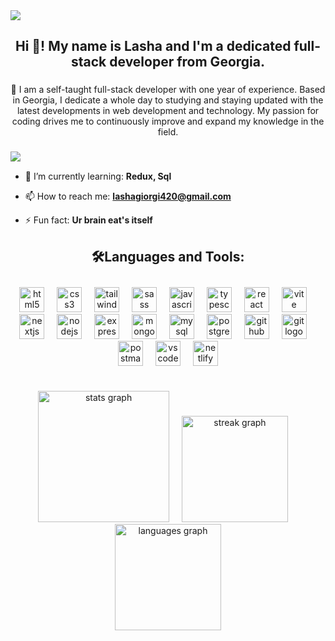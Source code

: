 <img src="https://camo.githubusercontent.com/7b0b31a9d649352b6583905a0150c6ae4bc0c7b722e5cfbb6b28ca0ba01fb22c/68747470733a2f2f696e646f616e616c79746963612e636f6d2f7374617469632f696d616765732f62616e6e6572722e676966" />

<h2 align="center">Hi 👋! My name is Lasha and I'm a dedicated full-stack developer from Georgia.</h2>

###

<p align="center">📃 I am a self-taught full-stack developer with one year of experience. Based in Georgia, I dedicate a whole day to studying and staying updated with the latest developments in web development and technology. My passion for coding drives me to continuously improve and expand my knowledge in the field.</p>

###
###

 <img align="left" src="https://komarev.com/ghpvc/?username=lasha-codes&abbreviated=true" />
 <br/>
 
 - 🌱 I’m currently learning: **Redux, Sql**

- 📫 How to reach me: **lashagiorgi420@gmail.com**

- ⚡ Fun fact: **Ur brain eat's itself**

###

<h2 align="center">🛠️Languages and Tools:</h2>

###

<img height="5" />

<div align="center">
  <img src="https://img.shields.io/badge/HTML5-E34F26?logo=html5&logoColor=white&style=for-the-badge" height="40" alt="html5 logo"  />
  <img width="12" />
  <img src="https://img.shields.io/badge/CSS3-1572B6?logo=css3&logoColor=white&style=for-the-badge" height="40" alt="css3 logo"  />
  <img width="12" />
  <img src="https://img.shields.io/badge/Tailwind CSS-06B6D4?logo=tailwindcss&logoColor=black&style=for-the-badge" height="40" alt="tailwindcss logo"  />
  <img width="12" />
  <img src="https://img.shields.io/badge/Sass-CC6699?logo=sass&logoColor=black&style=for-the-badge" height="40" alt="sass logo"  />
  <img width="12" />
  <img src="https://img.shields.io/badge/JavaScript-F7DF1E?logo=javascript&logoColor=black&style=for-the-badge" height="40" alt="javascript logo"  />
  <img width="12" />
  <img src="https://img.shields.io/badge/TypeScript-3178C6?logo=typescript&logoColor=white&style=for-the-badge" height="40" alt="typescript logo"  />
  <img width="12" />
  <img src="https://img.shields.io/badge/React-61DAFB?logo=react&logoColor=black&style=for-the-badge" height="40" alt="react logo"  />
  <img width="12" />
  <img src="https://img.shields.io/badge/Vite-646CFF?logo=vite&logoColor=white&style=for-the-badge" height="40" alt="vite logo"  />
  <img width="12" />
  <img src="https://img.shields.io/badge/Next.js-000000?logo=nextdotjs&logoColor=white&style=for-the-badge" height="40" alt="nextjs logo"  />
  <img width="12" />
  <img src="https://img.shields.io/badge/Node.js-339933?logo=nodedotjs&logoColor=white&style=for-the-badge" height="40" alt="nodejs logo"  />
  <img width="12" />
  <img src="https://img.shields.io/badge/Express-000000?logo=express&logoColor=white&style=for-the-badge" height="40" alt="express logo"  />
  <img width="12" />
  <img src="https://img.shields.io/badge/MongoDB-47A248?logo=mongodb&logoColor=white&style=for-the-badge" height="40" alt="mongodb logo"  />
  <img width="12" />
  <img src="https://img.shields.io/badge/MySQL-4479A1?logo=mysql&logoColor=white&style=for-the-badge" height="40" alt="mysql logo"  />
  <img width="12" />
  <img src="https://img.shields.io/badge/PostgreSQL-4169E1?logo=postgresql&logoColor=white&style=for-the-badge" height="40" alt="postgresql logo"  />
  <img width="12" />
  <img src="https://img.shields.io/badge/GitHub-181717?logo=github&logoColor=white&style=for-the-badge" height="40" alt="github logo"  />
  <img width="12" />
  <img src="https://img.shields.io/badge/Git-F05032?logo=git&logoColor=white&style=for-the-badge" height="40" alt="git logo"  />
  <img width="12" />
  <img src="https://img.shields.io/badge/Postman-FF6C37?logo=postman&logoColor=black&style=for-the-badge" height="40" alt="postman logo"  />
  <img width="12" />
  <img src="https://img.shields.io/badge/Visual Studio Code-007ACC?logo=visualstudiocode&logoColor=white&style=for-the-badge" height="40" alt="vscode logo"  />
  <img width="12" />
  <img src="https://img.shields.io/badge/Netlify-00C7B7?logo=netlify&logoColor=black&style=for-the-badge" height="40" alt="netlify logo"  />
</div>

<img height="15" />

###


<div align="center">
  <img src="https://github-profile-summary-cards.vercel.app/api/cards/profile-details?username=lasha-codes&theme=radical" height="210" alt="stats graph"  />
  <img width="12" />
  <img src="https://streak-stats.demolab.com?user=lasha-codes&locale=en&mode=daily&theme=radical&hide_border=false&border_radius=5" height="170" alt="streak graph"  />
  <img width="12" />
  <img src="https://github-readme-stats.vercel.app/api/top-langs?username=lasha-codes&locale=en&hide_title=false&layout=compact&card_width=320&langs_count=8&theme=radical&hide_border=false" height="170" alt="languages graph"  />
</div>

###

###

###
